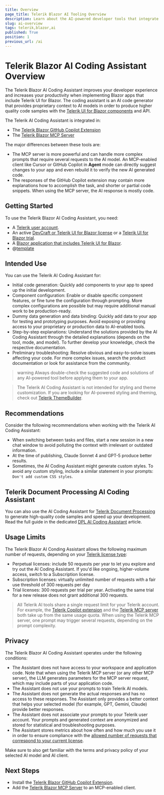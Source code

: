 ```yaml
---
title: Overview
page_title: Telerik Blazor AI Tooling Overview
description: Learn about the AI-powered developer tools that integrate with your IDE or code editor for greater productivity and enhanced developer experience.
slug: ai-overview
tags: telerik,blazor,ai
published: True
position: 1
previous_url: /ai
---
```


# Telerik Blazor AI Coding Assistant Overview

The Telerik Blazor AI Coding Assistant improves your developer experience and increases your productivity when implementing Blazor apps that include Telerik UI for Blazor. The coding assistant is an AI code generator that provides proprietary context to AI models in order to produce higher quality code samples with the [Telerik UI for Blazor components](https://www.telerik.com/blazor-ui) and API.

The Telerik AI Coding Assistant is integrated in:

* The [Telerik Blazor GitHub Copilot Extension](slug:ai-copilot-extension)
* The [Telerik Blazor MCP Server](slug:ai-mcp-server)

The major differences between these tools are:

* The MCP server is more powerful and can handle more complex prompts that require several requests to the AI model. An MCP-enabled client like Cursor or GitHub Copilot in **Agent** mode can directly suggest changes to your app and even rebuild it to verify the new AI generated code.
* The responses of the GitHub Copilot extension may contain more explanations how to accomplish the task, and shorter or partial code snippets. When using the MCP server, the AI response is mostly code.

## Getting Started

To use the Telerik Blazor AI Coding Assistant, you need:

* A [Telerik user account](https://www.telerik.com/account/).
* An active [DevCraft or Telerik UI for Blazor license](https://www.telerik.com/purchase/blazor-ui) or a [Telerik UI for Blazor trial](https://www.telerik.com/blazor-ui).
* A [Blazor application that includes Telerik UI for Blazor](slug:blazor-overview#getting-started).
* @[template](/_contentTemplates/common/ai-coding-assistant.md#number-of-requests)

## Intended Use

You can use the Telerik AI Coding Assistant for:

* Initial code generation: Quickly add components to your app to speed up the initial development.
* Component configuration: Enable or disable specific component features, or fine tune the configuration through prompting. More complex configurations are possible but may require additional manual work to be production-ready.
* Dummy data generation and data binding: Quickly add data to your app for testing and prototyping purposes. Avoid exposing or providing access to your proprietary or production data to AI-enabled tools.
* Step-by-step explanations: Understand the solutions provided by the AI Coding Assistant through the detailed explanations (depends on the tool, mode, and model). To further develop your knowledge, check the respective documentation.
* Preliminary troubleshooting: Resolve obvious and easy-to-solve issues affecting your code. For more complex issues, search the product documentation or look for assistance from the community.

>warning Always double-check the suggested code and solutions of any AI-powered tool before applying them to your app.

> The Telerik AI Coding Assistant is not intended for styling and theme customization. If you are looking for AI-powered styling and theming, check out [Telerik ThemeBuilder](https://www.telerik.com/themebuilder).

## Recommendations

Consider the following recommendations when working with the Telerik AI Coding Assistant:

* When switching between tasks and files, start a new session in a new chat window to avoid polluting the context with irrelevant or outdated information.
* At the time of publishing, Claude Sonnet 4 and GPT-5 produce better results.
* Sometimes, the AI Coding Assistant might generate custom styles. To avoid any custom styling, include a similar statement in your prompts: `Don't add custom CSS styles`.

## Telerik Document Processing AI Coding Assistant

You can also use the AI Coding Assistant for [Telerik Document Processing](https://www.telerik.com/document-processing-libraries) to generate high-quality code samples and speed up your development. Read the full guide in the dedicated [DPL AI Coding Assistant](https://docs.telerik.com/devtools/document-processing/ai-coding-assistant/overview) article.

## Usage Limits

The Telerik Blazor AI Conding Assistant allows the following maximum number of requests, depending on your [Telerik license type](https://www.telerik.com/purchase/faq/licensing-purchasing):

* Perpetual licenses: include 50 requests per year to let you explore and try out the AI Coding Assistant. If you'd like ongoing, higher-volume access, switch to a Subscription license.
* Subscription licenses: virtually unlimited number of requests with a fair use threshold of 300 requests per day
* Trial licenses: 300 requests per trial per year. Activating the same trial for a new release does not grant additional 300 requests.

> All Telerik AI tools share a single request limit for your Telerik account. For example, the [Telerik Copilot extension](slug:ai-copilot-extension) and the [Telerik MCP server](slug:ai-mcp-server) both take up from the same usage quota.
> When using the Telerik MCP server, one prompt may trigger several requests, depending on the prompt complexity.

## Privacy

The Telerik Blazor AI Coding Assistant operates under the following conditions:

* The Assistant does not have access to your workspace and application code. Note that when using the Telerik MCP server (or any other MCP server), the LLM generates parameters for the MCP server request, which may include parts of your application code.
* The Assistant does not use your prompts to train Telerik AI models.
* The Assistant does not generate the actual responses and has no access to these responses. The Assistant only provides a better context that helps your selected model (for example, GPT, Gemini, Claude) provide better responses.
* The Assistant does not associate your prompts to your Telerik user account. Your prompts and generated context are anonymized and stored for statistical and troubleshooting purposes.
* The Assistant stores metrics about how often and how much you use it in order to ensure compliance with the [allowed number of requests that correspond to your current license](#usage-limits).

Make sure to also get familiar with the terms and privacy policy of your selected AI model and AI client.

## Next Steps

* Install the [Telerik Blazor GitHub Copilot Extension](slug:ai-copilot-extension).
* Add the [Telerik Blazor MCP Server](slug:ai-mcp-server) to an MCP-enabled client.
